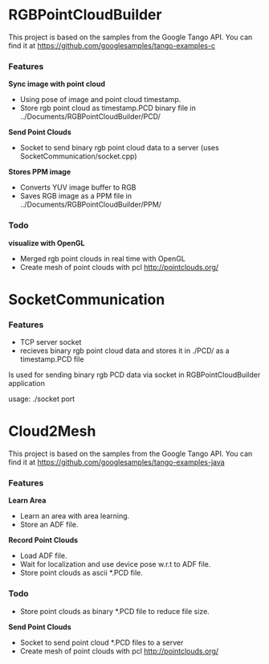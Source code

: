 # RGBPointCloudBuilder

This project is based on the samples from the Google Tango API. You can find it at https://github.com/googlesamples/tango-examples-c

### Features
**Sync image with point cloud**
- Using pose of image and point cloud timestamp.
- Store rgb point cloud as timestamp.PCD binary file in ../Documents/RGBPointCloudBuilder/PCD/

**Send Point Clouds**
- Socket to send binary rgb point cloud data to a server (uses SocketCommunication/socket.cpp)

**Stores PPM image**
- Converts YUV image buffer to RGB
- Saves RGB image as a PPM file in ../Documents/RGBPointCloudBuilder/PPM/

### Todo
**visualize with OpenGL**
- Merged rgb point clouds in real time with OpenGL
- Create mesh of point clouds with pcl http://pointclouds.org/

# SocketCommunication

### Features
- TCP server socket
- recieves binary rgb point cloud data and stores it in ./PCD/ as a timestamp.PCD file

Is used for sending binary rgb PCD data via socket in RGBPointCloudBuilder application

usage: ./socket port

# Cloud2Mesh

This project is based on the samples from the Google Tango API. You can find it at https://github.com/googlesamples/tango-examples-java

### Features
**Learn Area**
- Learn an area with area learning.
- Store an ADF file.

**Record Point Clouds**
- Load ADF file.
- Wait for localization and use device pose w.r.t to ADF file.
- Store point clouds as ascii *.PCD file.

### Todo
- Store point clouds as binary *.PCD file to reduce file size.

**Send Point Clouds**
- Socket to send point cloud *.PCD files to a server
- Create mesh of point clouds with pcl http://pointclouds.org/
